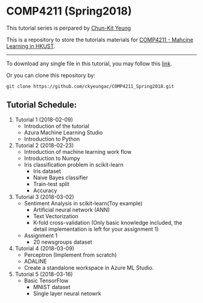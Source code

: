 # COMP4211 (Spring2018)

This tutorial series is perpared by [Chun-Kit Yeung](https://ckyeungac.com)

This is a repository to store the tutorials materials for [COMP4211 - Mahcine Learning in HKUST](https://course.cse.ust.hk/comp4211/).

---

To download any single file in this tutorial, you may follow this [link](https://stackoverflow.com/questions/4604663/download-single-files-from-github).

Or you can clone this repository by: 
```
git clone https://github.com/ckyeungac/COMP4211_Spring2018.git
```

**Tutorial Schedule**:
---
1. Tutorial 1 (2018-02-09)
    + Introduction of the tutorial
    + Azura Machine Learning Studio
    + Introduction to Python
2. Tutorial 2 (2018-02-23)
    + Introduction of machine learning work flow
    + Introduction to Numpy
    + Iris classification problem in scikit-learn
    	+ Iris dataset
    	+ Naive Bayes classifier
    	+ Train-test split
    	+ Accuracy
3. Tutorial 3 (2018-03-02)
	+ Sentiment Analysis in scikit-learn(Toy example)
		+ Artificial neural network (ANN)
		+ Text Vectorization
		+ K-fold cross-validation (Only basic knowledge included, the detail implementation is left for your assignment 1)
	+ Assignment 1
		+ 20 newsgroups dataset
4. Tutorial 4 (2018-03-09)
    + Perceptron (Implement from scratch)
    + ADALINE
    + Create a standalone workspace in Azure ML Studio.
5. Tutorial 5 (2018-03-16)
    + Basic TensorFlow
        + MNIST dataset
        + Single layer neural netowrk


